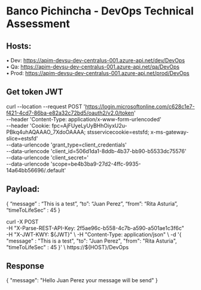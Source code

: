 # Banco Pichincha - DevOps Technical Assessment
## Hosts:

  •	Dev: https://apim-devsu-dev-centralus-001.azure-api.net/dev/DevOps  
  •	Qa: https://apim-devsu-dev-centralus-001.azure-api.net/qa/DevOps  
  •	Prod: https://apim-devsu-dev-centralus-001.azure-api.net/prod/DevOps

## Get token JWT

curl --location --request POST 'https://login.microsoftonline.com/c628c1e7-f421-4cd7-86ba-e82a32c72bd5/oauth2/v2.0/token' \
--header 'Content-Type: application/x-www-form-urlencoded' \
--header 'Cookie: fpc=AjFUyeLyUyBHhOiyxU2u-PBkq4uhAQAAAO_7XdoOAAAA; stsservicecookie=estsfd; x-ms-gateway-slice=estsfd' \
--data-urlencode 'grant_type=client_credentials' \
--data-urlencode 'client_id=506d1da1-8ddb-4b37-bb90-b5533dc75576' \
--data-urlencode 'client_secret=' \
--data-urlencode 'scope=be4b3ba9-27d2-4ffc-9935-14a64bb56696/.default'


## Payload:
{
“message” : “This is a test”,
“to”: “Juan Perez”,
“from”: “Rita Asturia”,
“timeToLifeSec” : 45
}

curl -X POST \
-H "X-Parse-REST-API-Key: 2f5ae96c-b558-4c7b-a590-a501ae1c3f6c" \
-H "X-JWT-KWY: ${JWT}" \
-H "Content-Type: application/json" \
-d '{ "message" : "This is a test", "to": "Juan Perez", "from": "Rita Asturia", "timeToLifeSec" : 45 }' \
https://${HOST}/DevOps

## Response 

{
    "message": "Hello Juan Perez your message will be send"
}
